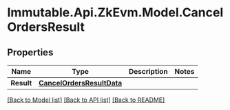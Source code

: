 # Immutable.Api.ZkEvm.Model.CancelOrdersResult

## Properties

Name | Type | Description | Notes
------------ | ------------- | ------------- | -------------
**Result** | [**CancelOrdersResultData**](CancelOrdersResultData.md) |  | 

[[Back to Model list]](../README.md#documentation-for-models) [[Back to API list]](../README.md#documentation-for-api-endpoints) [[Back to README]](../README.md)

